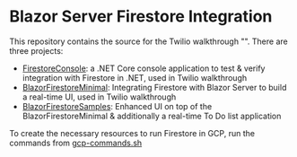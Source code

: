 # Blazor Server Firestore Integration
This repository contains the source for the Twilio walkthrough "".
There are three projects:
- [FirestoreConsole](./FirestoreConsole): a .NET Core console application to test & verify integration with Firestore in .NET, used in Twilio walkthrough
- [BlazorFirestoreMinimal](./BlazorFirestoreMinimal): Integrating Firestore with Blazor Server to build a real-time UI, used in Twilio walkthrough
- [BlazorFirestoreSamples](./BlazorFirestoreSamples): Enhanced UI on top of the BlazorFirestoreMinimal & additionally a real-time To Do list application

To create the necessary resources to run Firestore in GCP, run the commands from [gcp-commands.sh](./gcp-commands.sh)
